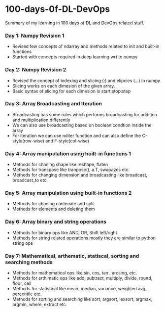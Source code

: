 # 100-days-0f-DL-DevOps
Summary of my learning in 100 days of DL and DevOps related stuff. 

### Day 1: Numpy Revision 1  
* Revised few concepts of ndarray and methods related to init and built-in functions
* Started with concepts required in deep learning wrt to numpy  

### Day 2: Numpy Revision 2  
* Revised the concept of indexing and slicing (:) and elipcies (...) in numpy
* Slicing works on each dimesion of the given array. 
* Basic syntax of slicing for each dimesion is start:stop:step

### Day 3: Array Broadcasting and Iteration  
* Broadcasting has some rules which performs broadcasting for addition and multiplication differently  
* We can also use broadcasting based on boolean condtion inside the array   
* For iteration we can use nditer function and can also define the C-style(row-wise) and F-style(col-wise)   

### Day 4: Array manipulation using built-in functions 1  
* Methods for chaning shape like reshape, flaten 
* Methods for transpose like tranpose(), a.T, swapazes etc.   
* Methods for changing dimension and broadcasting like broadcast, broadcast_to etc.

### Day 5: Array manipulation using built-in functions 2  
* Methods for chaning contenate and split  
* Methods for elements and deleting them   

### Day 6: Array binary and string operations   
* Methods for binary ops like AND, OR, Shift left/right  
* Methods for string related operations mostly they are similar to python string ops 

### Day 7: Mathematical, arthematic, statiscal, sorting and searching methods   
* Methods for mathematical ops like sin, cos, tan , arcsing, etc.  
* Methods for arthimatic ops like add, subtract, multiply, divide, round, floor, ceil
* Methods for statistical like mean, median, variance, weighted avg, percentile etc.
* Methods for sorting and searching like sort, argsort, lexsort, argmax, argmin, where, extract etc. 